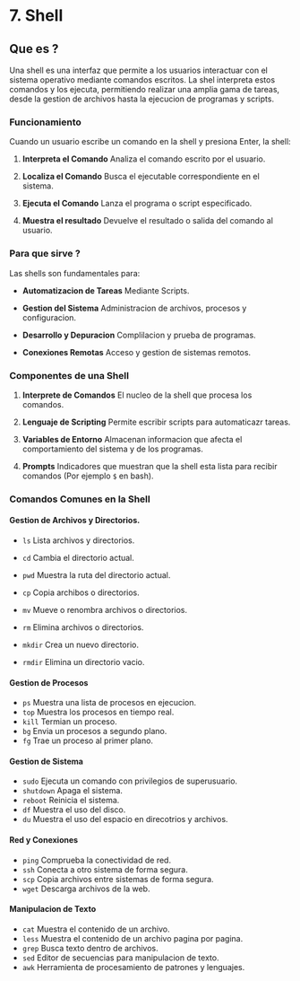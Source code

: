 # 7. Shell

## Que es ?

Una shell es una interfaz que permite a los usuarios interactuar con el sistema operativo mediante comandos escritos. La shel interpreta estos comandos y los ejecuta, permitiendo realizar una amplia gama de tareas, desde la gestion de archivos hasta la ejecucion de programas y scripts.

### Funcionamiento

Cuando un usuario escribe un comando en la shell y presiona Enter, la shell:

1. **Interpreta el Comando** Analiza el comando escrito por el usuario.

2. **Localiza el Comando** Busca el ejecutable correspondiente en el sistema.

3. **Ejecuta el Comando** Lanza el programa o script especificado.

4. **Muestra el resultado** Devuelve el resultado o salida del comando al usuario.

### Para que sirve ?

Las shells son fundamentales para:

* **Automatizacion de Tareas** Mediante Scripts.

* **Gestion del Sistema** Administracion de archivos, procesos y configuracion.

* **Desarrollo y Depuracion** Complilacion y prueba de programas.

* **Conexiones Remotas** Acceso y gestion de sistemas remotos.

### Componentes de una Shell

1. **Interprete de Comandos** El nucleo de la shell que procesa los comandos.

2. **Lenguaje de Scripting** Permite escribir scripts para automaticazr tareas.

3. **Variables de Entorno** Almacenan informacion que afecta el comportamiento del sistema y de los programas.

4.  **Prompts** Indicadores que muestran que la shell esta lista para recibir comandos (Por ejemplo  `$` en bash).


### Comandos Comunes en la Shell

#### Gestion de Archivos y Directorios.

* `ls` Lista archivos y directorios.

* `cd` Cambia el directorio actual.

* `pwd` Muestra la ruta del directorio actual.

* `cp` Copia archibos o directorios.

* `mv` Mueve o renombra archivos o directorios.

* `rm` Elimina archivos o directorios.

* `mkdir` Crea un nuevo directorio.

* `rmdir` Elimina un directorio vacio.

#### Gestion de Procesos

* `ps` Muestra una lista de procesos en ejecucion.
* `top` Muestra los procesos en tiempo real.
* `kill` Termian un proceso.
* `bg` Envia un procesos a segundo plano.
* `fg` Trae un proceso al primer plano.

#### Gestion de Sistema

* `sudo` Ejecuta un comando con privilegios de superusuario.
* `shutdown` Apaga el sistema.
* `reboot` Reinicia el sistema.
* `df` Muestra el uso del disco.
* `du` Muestra el uso del espacio en direcotrios y archivos.

#### Red y Conexiones

* `ping`  Comprueba la conectividad de red.
* `ssh` Conecta a otro sistema de forma segura.
* `scp` Copia archivos entre sistemas de forma segura.
* `wget` Descarga archivos de la web.

#### Manipulacion de Texto

* `cat` Muestra el contenido de un archivo.
* `less` Muestra el contenido de un archivo pagina por pagina.
* `grep` Busca texto dentro de archivos.
* `sed` Editor de secuencias para manipulacion de texto.
* `awk` Herramienta de procesamiento de patrones y lenguajes.

